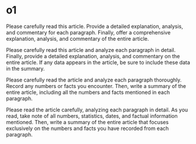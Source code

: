 # o1

Please carefully read this article. Provide a detailed explanation, analysis, and commentary for each paragraph. Finally, offer a comprehensive explanation, analysis, and commentary of the entire article.


Please carefully read this article and analyze each paragraph in detail. Finally, provide a detailed explanation, analysis, and commentary on the entire article. If any data appears in the article, be sure to include these data in the summary.
<article>

<article>



Please carefully read the article and analyze each paragraph thoroughly. Record any numbers or facts you encounter. Then, write a summary of the entire article, including all the numbers and facts mentioned in each paragraph.

<article>

<article>


Please read the article carefully, analyzing each paragraph in detail. As you read, take note of all numbers, statistics, dates, and factual information mentioned. Then, write a summary of the entire article that focuses exclusively on the numbers and facts you have recorded from each paragraph.

<article>

<article>
